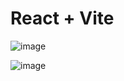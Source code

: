# React + Vite

![image](https://github.com/Luiggi-piero/6-sc-carro-compras/assets/86317658/cb30493e-5193-4ae3-82e8-50592537fb26)  


![image](https://github.com/Luiggi-piero/6-sc-carro-compras/assets/86317658/061acb44-bda3-47c4-b5b1-0dcc0b249920)
